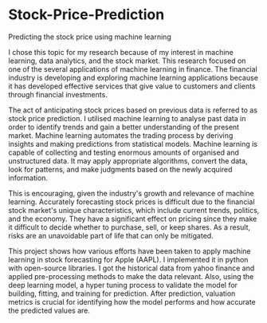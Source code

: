 # Stock-Price-Prediction
Predicting the stock price using machine learning

I chose this topic for my research because of my interest in machine learning, data analytics, and the stock market. This research focused on one of the several applications of machine learning in finance. The financial industry is developing and exploring machine learning applications because it has developed effective services that give value to customers and clients through financial investments.

The act of anticipating stock prices based on previous data is referred to as stock price prediction. I utilised machine learning to analyse past data in order to identify trends and gain a better understanding of the present market. Machine learning automates the trading process by deriving insights and making predictions from statistical models. Machine learning is capable of collecting and testing enormous amounts of organised and unstructured data. It may apply appropriate algorithms, convert the data, look for patterns, and make judgments based on the newly acquired information. 

This is encouraging, given the industry's growth and relevance of machine learning. Accurately forecasting stock prices is difficult due to the financial stock market's unique characteristics, which include current trends, politics, and the economy. They have a significant effect on pricing since they make it difficult to decide whether to purchase, sell, or keep shares. As a result, risks are an unavoidable part of life that can only be mitigated.

This project shows how various efforts have been taken to apply machine learning in stock forecasting for Apple (AAPL). I implemented it in python with open-source libraries. I got the historical data from yahoo finance and applied pre-processing methods to make the data relevant. Also, using the deep learning model, a hyper tuning process to validate the model for building, fitting, and training for prediction. After prediction, valuation metrics is crucial for identifying how the model performs and how accurate the predicted values are.
